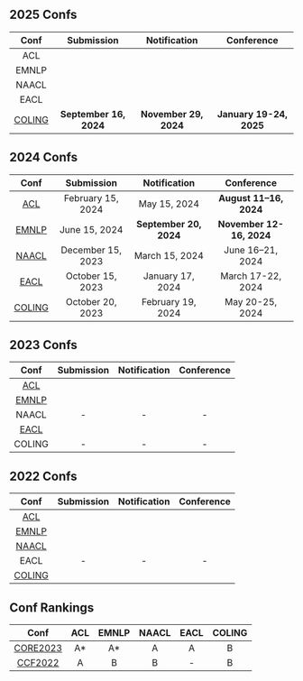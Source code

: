 
## 2025 Confs 
|  Conf  | Submission    |   Notification  |   Conference  |
| :---:  |    :----:     |     :---:       |     :---:     |
|  ACL   |               |                 |               |
|  EMNLP |               |                 |               |
|  NAACL |               |                 |               |
|  EACL  |               |                 |               |
| [COLING](https://coling2025.org/) | **September 16, 2024** | **November 29, 2024** | **January 19-24, 2025** |
 
 
## 2024 Confs
|  Conf  | Submission    |   Notification  |   Conference  |
| :---:  |    :----:     |     :---:       |     :---:     |
| [ACL](https://2024.aclweb.org/)   |February 15, 2024|May 15, 2024|**August 11–16, 2024**|
| [EMNLP](https://2024.emnlp.org/)  |June 15, 2024|**September 20, 2024**|**November 12-16, 2024**|
| [NAACL](https://2024.naacl.org/)  |December 15, 2023|March 15, 2024|June 16–21, 2024|
| [EACL](https://2024.eacl.org/)    |October 15, 2023|January 17, 2024|March 17-22, 2024|
| [COLING](https://lrec-coling-2024.org/) |October 20, 2023|February 19, 2024|May 20-25, 2024|

## 2023 Confs
|  Conf  | Submission    |   Notification  |   Conference  |
| :---:  |    :----:     |     :---:       |     :---:     |
| [ACL](https://2023.aclweb.org/)   |               |                 |               |
| [EMNLP](https://2023.emnlp.org/)  |               |                 |               |
|  NAACL                            |       -       |        -        |       -       |
| [EACL](https://2023.eacl.org/)    |               |                 |               |
|  COLING                           |       -       |        -        |       -       |

## 2022 Confs
|  Conf  | Submission    |   Notification  |   Conference  |
| :---:  |    :----:     |     :---:       |     :---:     |
| [ACL](https://www.aclweb.org/portal/content/60th-annual-meeting-association-computational-linguistics)                        |               |                 |               |
| [EMNLP](https://2022.emnlp.org/)  |               |                 |               |
| [NAACL](https://2022.naacl.org/)  |               |                 |               |
|  EACL                             |       -       |        -        |       -       |
| [COLING](https://coling2022.org/) |               |                 |               |

## Conf Rankings
|  Conf  |   ACL   |   EMNLP  |   NAACL  | EACL | COLING |
| :---:  | :----:  |   :---:  |  :---:   | :---:|  :---: |
| [CORE2023](https://portal.core.edu.au/conf-ranks/) | A* | A* | A | A | B |
| [CCF2022](https://www.ccf.org.cn/)                 | A  | B  | B | - | B |
<!--stackedit_data:
eyJoaXN0b3J5IjpbMjAxMDM0NzU5NiwtMTYzMjM4ODc3NCwtNz
AyNTU0NDg2LC0xNTk2MzEyMzg1LDg1MDA2NTU5MiwtMjEyNzg2
MjY0MiwtMjA3MjU0NTI4NywtMTc3NDQ5MzI4NiwtMTU5NDE0Mz
IwNCwyMTI1OTUwMzA4LC01NTMwNDY4ODIsLTEwNzAzOTI1MzAs
MTk0MTgxMTA1OCw3NTExMDIxNzEsNzc4ODAxNjM3LDE0MDU4OD
E2MzEsMTMwNjU1NDAxMiwxOTk3NDY0NzQ0LC02MDc2Mjc1OTIs
MTU2ODk4Nzk1XX0=
-->